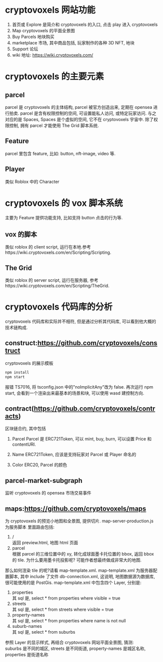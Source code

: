 # cryptovoxels 网站功能

1. 首页或 Explore
   是简介和 cryptovoxels 的入口, 点击 play 进入 cryptovoxels
2. Map
   cryptovoxels 的平面全景图
3. Buy Parcels
   地块购买
4. marketplace
   市场, 其中商品包括, 玩家制作的各种 3D NFT, 地块
5. Support
   论坛
6. wiki 地址: <https://wiki.cryptovoxels.com/>

# cryptovoxels 的主要元素

## parcel

parcel 是 cryptovoxels 的主体结构, parcel 被官方创造出来, 定期在 opensea 进行拍卖. parcel 是含有权限控制的空间, 可设置能私人访问, 或特定玩家访问.
与之对应的是 Spaces, Spaces 是个虚拟的空间, 它不在 cryptovoxels 宇宙中.
除了权限控制, 拥有 parcel 才能使用 The Grid 脚本系统.

## Feature

parcel 里包含 feature, 比如:
button, nft-image, video 等.

## Player

类似 Roblox 中的 Character

# cryptovoxels 的 vox 脚本系统

主要为 Feature 提供功能支持, 比如支持 button 点击的行为等.

## vox 的脚本

类似 roblox 的 client script, 运行在本地.参考https://wiki.cryptovoxels.com/en/Scripting/Scripting.

## The Grid

类似 roblox 的 server script, 运行在服务器, 参考https://wiki.cryptovoxels.com/en/Scripting/TheGrid.

# cryptovoxels 代码库的分析

cryptovoxels 代码库和实际并不相符, 但是通过分析其代码库, 可以看到他大概的技术链构成.

## construct:https://github.com/cryptovoxels/construct

cryptovoxels 的展示模板

```bash
npm install
npm start
```

报错 TS7016, 将 tsconfig.json 中的"noImplicitAny"改为 false.
再次运行 npm start, 会看到一个渲染出来最基本的场景和块, 可以使用 wasd 建控制方向.

## contract(https://github.com/cryptovoxels/contracts)

区块链合约, 其中包括

1. Parcel
   Parcel 是 ERC721Token, 可以 mint, buy, burn, 可以设置 Price 和 contentURI.

2. Name
   ERC721Token, 应该是支持玩家对 Parcel 或 Player 命名的

3. Color
   ERC20, Parcel 的颜色

## parcel-market-subgraph

监听 cryptovoxels 的 opensea 市场交易事件

## maps:https://github.com/cryptovoxels/maps

为 cryptovoxels 的预览小地图和全景图, 提供切片.
map-server-production.js 为服务脚本
里面路由包括:

1. /  
   返回 preview.html, 地图 html 页面
2. parcel  
   根据 parcel 的三维位置中的 xy, 转化成球面墨卡托位置的 bbox, 返回 bbox 的 tile.
   为什么要用墨卡托投影呢? 可能作者想最终做成非常大的地图.

那么如何渲染 tile 的呢?请看 map-template.xml.
map-template.xml 为服务器配置脚本, 其中 include 了文件 db-connection.xml, 这说明, 地图数据源为数据库, 很可能使用的是 PostGis.
map-template.xml 中包含四个 Layer, 分别是:

1. properties  
   其 sql 是, select \* from properties where visible = true
2. streets  
   其 sql 是, select \* from streets where visible = true
3. property-names  
   其 sql 是, select \* from properties where name is not null
4. suburb-names  
   其 sql 是, select \* from suburbs

参照 Layer 的显示样式, 再结合 cryptovoxels 网站平面全景图, 猜测:  
suburbs 是不同的城区, streets 是不同街道, property-names 是城区名称, properties 是街道名称
